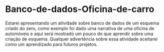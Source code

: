 # Banco-de-dados-Oficina-de-carro

Estarei apresentando um atividade sobre banco de dados de um
esquema criado do zero, como exemplo foi dado uma narrativa de 
uma oficina de automóveis e aqui será mostrado um pouco do que 
aprendir sobre uma criação de esquema.
Qualquer advertência sobre essa atividade aceitarei como um 
aprendizado para futuros projetos.